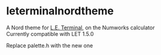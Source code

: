# leterminalnordtheme
A Nord theme for [L.E. Terminal](https://github.com/CacahueteSansSel/leterminal), on the Numworks calculator  
Currently compatible with LET 1.5.0

Replace palette.h with the new one
